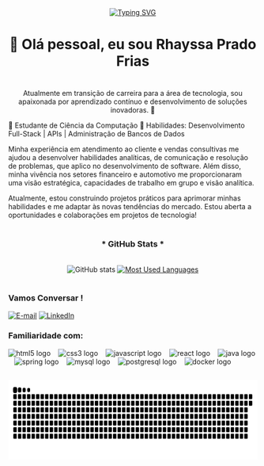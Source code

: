 <div align="center">
  <a href="https://git.io/typing-svg">
    <img src="https://readme-typing-svg.demolab.com?font=Fira+Code&weight=500&size=22&pause=1000&color=A020F0&center=true&vCenter=true&random=false&width=524&lines=+Welcome+to+my+profile!" alt="Typing SVG">
  </a>
</div>

<h1 align="center">
 👋 Olá pessoal, eu sou Rhayssa Prado Frias
</h1>

#

<p align="center">Atualmente em transição de carreira para a área de tecnologia, sou apaixonada por aprendizado contínuo e desenvolvimento de soluções inovadoras. 🎯

📌 Estudante de Ciência da Computação
🔗 Habilidades: Desenvolvimento Full-Stack | APIs | Administração de Bancos de Dados

Minha experiência em atendimento ao cliente e vendas consultivas me ajudou a desenvolver habilidades analíticas, de comunicação e resolução de problemas, que aplico no desenvolvimento de software. Além disso, minha vivência nos setores financeiro e automotivo me proporcionaram uma visão estratégica, capacidades de trabalho em grupo e visão analítica.

Atualmente, estou construindo projetos práticos para aprimorar minhas habilidades e me adaptar às novas tendências do mercado. Estou aberta a oportunidades e colaborações em projetos de tecnologia!
  
#

<div style="text-align: center;" align="center">
  <h3>* GitHub Stats *</h3>
  <br>
  <img height=140  src="https://github-readme-stats-git-masterrstaa-rickstaa.vercel.app/api?username=RhayPradoF&hide_title=true&show_icons=true&include_all_commits=false&count_private=true&line_height=25&hide=issues&bg_color=000&title_color=FF00F6&text_color=FFF&border_radius=3&border_color=36123c&icon_color=FF00F6&theme=jolly" alt="GitHub stats">

  <a href="https://github.com/RhayPradoF/github-readme-stats">
    <img height=140 src="https://github-readme-stats-git-masterrstaa-rickstaa.vercel.app/api/top-langs/?username=RhayPradoF&line_height=10&card_width=290&layout=compact&hide_title=false&count_private=true&langs_count=4&show_icons=true&title_color=FF00F6&hide=html,scss,less&bg_color=000&text_color=8B8B8B&border_radius=3&border_color=561760&count_private=true" alt="Most Used Languages">
  </a>
</div>


#

#

<img align="right" alt="" height="190px" src="./src/study.gif">

<h3 align="left">Vamos Conversar !</h3>

[![E-mail](https://img.shields.io/badge/-Email-000?style=for-the-badge&logo=microsoft-outlook&logoColor=FF00F6&color:FFF)](mailto:rhayssa.c.prado@gmail.com)
[![LinkedIn](https://img.shields.io/badge/-LinkedIn-000?style=for-the-badge&logo=linkedin&logoColor=FF00F6&color:FFF)](https://www.linkedin.com/in/rhayssa-prado-frias-1211b898/)



<h3 align="left">Familiaridade com: </h3>

<div align="left">
  <img src="https://cdn.jsdelivr.net/gh/devicons/devicon/icons/html5/html5-original.svg" height="25" alt="html5 logo"  />
  <img width="8" />
  <img src="https://cdn.jsdelivr.net/gh/devicons/devicon/icons/css3/css3-original.svg" height="25" alt="css3 logo"  />
  <img width="8" />
  <img src="https://cdn.jsdelivr.net/gh/devicons/devicon/icons/javascript/javascript-plain.svg" height="25" alt="javascript logo"  />
  <img width="8" />
  <img src="https://cdn.jsdelivr.net/gh/devicons/devicon/icons/react/react-original.svg" height="25" alt="react logo"  />
  <img width="8" />
  <img src="https://cdn.jsdelivr.net/gh/devicons/devicon/icons/java/java-original.svg" height="25" alt="java logo"  />
  <img width="8" />
  <img src="https://cdn.jsdelivr.net/gh/devicons/devicon/icons/spring/spring-original.svg" height="25" alt="spring logo"  />
  <img width="8" />
  <img src="https://cdn.jsdelivr.net/gh/devicons/devicon/icons/mysql/mysql-original.svg" height="25" alt="mysql logo"  />
  <img width="8" />
  <img src="https://cdn.jsdelivr.net/gh/devicons/devicon/icons/postgresql/postgresql-original.svg" height="25" alt="postgresql logo"  />
  <img width="8" />
  <img src="https://cdn.jsdelivr.net/gh/devicons/devicon/icons/docker/docker-original.svg" height="25" alt="docker logo"  />
</div>

  
  ##
<picture align="center">
  <source height=200 media="(prefers-color-scheme: dark)" srcset="https://raw.githubusercontent.com/RhayPradoF/RhayPradoF/output/github-contribution-grid-snake-dark.svg">
  <source height=200 media="(prefers-color-scheme: light)" srcset="https://raw.githubusercontent.com/RhayPradoF/RhayPradoF/output/github-contribution-grid-snake-dark.svg">
  <img height=160 align="center" alt="github contribution grid snake animation" src="https://raw.githubusercontent.com/RhayPradoF/RhayPradoF/output/github-contribution-grid-snake.svg">
</picture>



<img align="center" alt="" src="./src/header-gif.gif">

#




